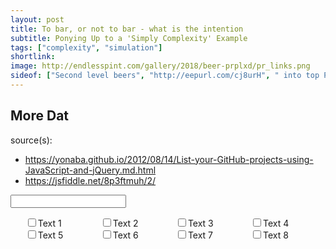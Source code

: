 ```yaml
---
layout: post
title: To bar, or not to bar - what is the intention
subtitle: Ponying Up to a 'Simply Complexity' Example
tags: ["complexity", "simulation"]
shortlink: 
image: http://endlesspint.com/gallery/2018/beer-prplxd/pr_links.png
sideof: ["Second level beers", "http://eepurl.com/cj8urH", " into top PR style (grandparent sytles)."]
---
```


## More Dat

source(s): 
* https://yonaba.github.io/2012/08/14/List-your-GitHub-projects-using-JavaScript-and-jQuery.md.html
* https://jsfiddle.net/8p3ftmuh/2/


<style>
.checkbox-grid li {
  display: block;
  float: left;
  width: 25%;
}
</style>

<script src="http://ajax.microsoft.com/ajax/jquery/jquery-2.1.3.min.js" type="text/javascript"></script>
<script type="text/javascript">
    $('input:checkbox').change(function ()
    {
          var total = 0;
          $('input:checkbox:checked').each(function(){
           total += isNaN(parseInt($(this).val())) ? 0 : parseInt($(this).val());
          });   
          $("#total").val(total);
    });
</script>


<input id="total" readonly>

<ul class="checkbox-grid">
  <li><input type="checkbox" name="text1" value="100" /><label for="text1">Text 1</label></li>
  <li><input type="checkbox" name="text2" value="110" /><label for="text2">Text 2</label></li>
  <li><input type="checkbox" name="text3" value="235" /><label for="text3">Text 3</label></li>
  <li><input type="checkbox" name="text4" value="554" /><label for="text4">Text 4</label></li>
  <li><input type="checkbox" name="text5" value="785" /><label for="text5">Text 5</label></li>
  <li><input type="checkbox" name="text6" value="111" /><label for="text6">Text 6</label></li>
  <li><input type="checkbox" name="text7" value="962" /><label for="text7">Text 7</label></li>
  <li><input type="checkbox" name="text8" value="474" /><label for="text8">Text 8</label></li>
</ul>




